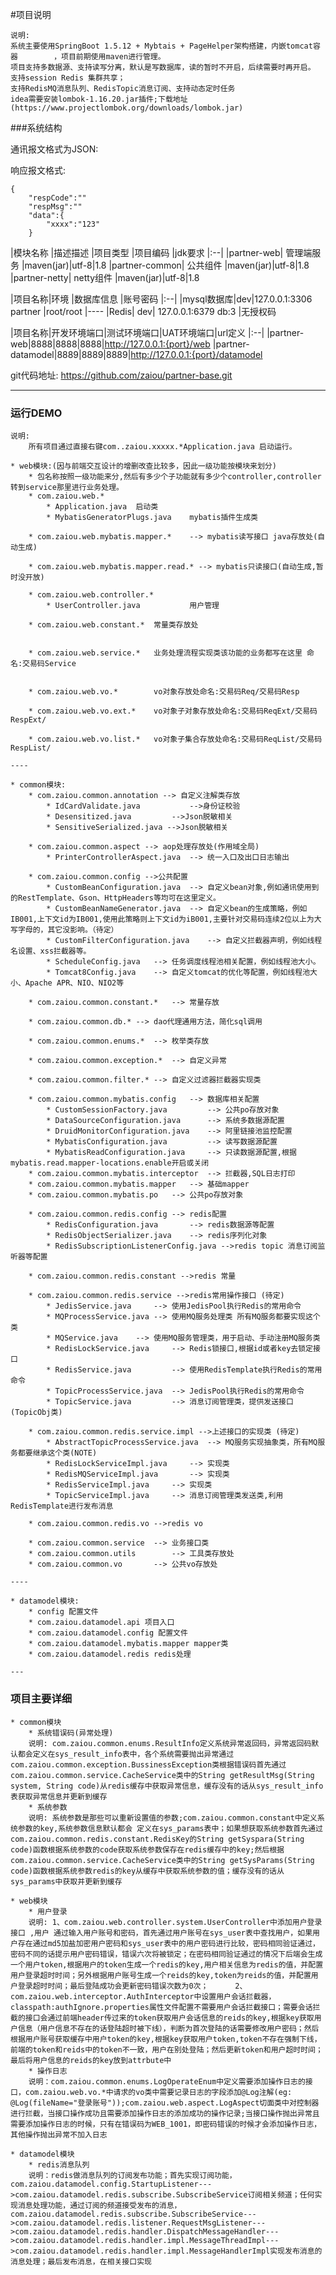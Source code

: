 #项目说明
>
    说明:
    系统主要使用SpringBoot 1.5.12 + Mybtais + PageHelper架构搭建，内嵌tomcat容器        ，项目前期使用maven进行管理。
    项目支持多数据源、支持读写分离，默认是写数据库，读的暂时不开启，后续需要时再开启。
    支持session Redis 集群共享；
    支持RedisMQ消息队列、RedisTopic消息订阅、支持动态定时任务
    idea需要安装lombok-1.16.20.jar插件;下载地址(https://www.projectlombok.org/downloads/lombok.jar)

###系统结构

通讯报文格式为JSON:

响应报文格式:
```
{
	"respCode":""
	"respMsg":""
	"data":{
		"xxxx":"123"
	}
```

|模块名称	|描述描述	|项目类型	|项目编码	|jdk要求
|:--|
|partner-web| 管理端服务 |maven(jar)|utf-8|1.8
|partner-common| 公共组件 |maven(jar)|utf-8|1.8
|partner-netty| netty组件 |maven(jar)|utf-8|1.8

|项目名称|环境	|数据库信息	|账号密码
|:--|
|mysql数据库|dev|127.0.0.1:3306 partner |root/root
|----
|Redis| dev| 127.0.0.1:6379	db:3 |无授权码

|项目名称|开发环境端口|测试环境端口|UAT环境端口|url定义
|:--|
|partner-web|8888|8888|8888|http://127.0.0.1:{port}/web
|partner-datamodel|8889|8889|8889|http://127.0.0.1:{port}/datamodel

git代码地址: https://github.com/zaiou/partner-base.git

------------------------------------------------------------------------

### 运行DEMO
    说明:
		所有项目通过直接右键com..zaiou.xxxxx.*Application.java 启动运行。
		
    * web模块:(因与前端交互设计的增删改查比较多，因此一级功能按模块来划分)
        * 包名称按照一级功能来分,然后有多少个子功能就有多少个controller,controller转到service那里进行业务处理。
        * com.zaiou.web.*
            * Application.java	启动类
            * MybatisGeneratorPlugs.java 	mybatis插件生成类
            
        * com.zaiou.web.mybatis.mapper.*	--> mybatis读写接口 java存放处(自动生成)
        
        * com.zaiou.web.mybatis.mapper.read.* --> mybatis只读接口(自动生成,暂时没开放)
        
        * com.zaiou.web.controller.*
            * UserController.java			用户管理
        
        * com.zaiou.web.constant.* 	常量类存放处
       
        
        * com.zaiou.web.service.* 	业务处理流程实现类该功能的业务都写在这里 命名:交易码Service
        
        
        * com.zaiou.web.vo.*		vo对象存放处命名:交易码Req/交易码Resp
        
        * com.zaiou.web.vo.ext.*	vo对象子对象存放处命名:交易码ReqExt/交易码RespExt/
        
        * com.zaiou.web.vo.list.*	vo对象子集合存放处命名:交易码ReqList/交易码RespList/
    
    ----
    
    * common模块:
    	* com.zaiou.common.annotation --> 自定义注解类存放
    		* IdCardValidate.java			-->身份证校验
    		* Desensitized.java			-->Json脱敏相关
            * SensitiveSerialized.java -->Json脱敏相关
    
    	* com.zaiou.common.aspect --> aop处理存放处(作用域全局)
    		* PrinterControllerAspect.java	--> 统一入口及出口日志输出
    
    	* com.zaiou.common.config -->公共配置
    		* CustomBeanConfiguration.java 	--> 自定义bean对象,例如通讯使用到的RestTemplate、Gson、HttpHeaders等均可在这里定义。
    		* CustomBeanNameGenerator.java	--> 自定义bean的生成策略，例如IB001,上下文id为IB001,使用此策略则上下文id为iB001,主要针对交易码连续2位以上为大写字母的，其它没影响。（待定）
    		* CustomFilterConfiguration.java	--> 自定义拦截器声明，例如线程名设置、xss拦截器等。
    		* ScheduleConfig.java	--> 任务调度线程池相关配置，例如线程池大小。
    		* Tomcat8Config.java	--> 自定义tomcat的优化等配置，例如线程池大小、Apache APR、NIO、NIO2等
    
    	* com.zaiou.common.constant.*	--> 常量存放 
    	
    	* com.zaiou.common.db.*	--> dao代理通用方法，简化sql调用
    
    	* com.zaiou.common.enums.*	--> 枚举类存放 
    
    	* com.zaiou.common.exception.*	--> 自定义异常
    	 
    	* com.zaiou.common.filter.*	--> 自定义过滤器拦截器实现类
    
    	* com.zaiou.common.mybatis.config	--> 数据库相关配置
    		* CustomSessionFactory.java			--> 公共po存放对象
    		* DataSourceConfiguration.java		--> 系统多数据源配置
    		* DruidMonitorConfiguration.java	--> 阿里链接池监控配置
    		* MybatisConfiguration.java			--> 读写数据源配置
    		* MybatisReadConfiguration.java		--> 只读数据源配置,根据mybatis.read.mapper-locations.enable开启或关闭
    	* com.zaiou.common.mybatis.interceptor	--> 拦截器,SQL日志打印
    	* com.zaiou.common.mybatis.mapper	--> 基础mapper
    	* com.zaiou.common.mybatis.po	--> 公共po存放对象
    	
    	* com.zaiou.common.redis.config --> redis配置
    		* RedisConfiguration.java		--> redis数据源等配置
    		* RedisObjectSerializer.java	--> redis序列化对象
    		* RedisSubscriptionListenerConfig.java -->redis topic 消息订阅监听器等配置
    		
    	* com.zaiou.common.redis.constant -->redis 常量
    	
    	* com.zaiou.common.redis.service -->redis常用操作接口 (待定)
    		* JedisService.java		--> 使用JedisPool执行Redis的常用命令
    		* MQProcessService.java	--> 使用MQ服务处理类 所有MQ服务都要实现这个类
    		* MQService.java	--> 使用MQ服务管理类，用于启动、手动注册MQ服务类
    		* RedisLockService.java		--> Redis锁接口,根据id或者key去锁定接口
    		* RedisService.java			--> 使用RedisTemplate执行Redis的常用命令
    		* TopicProcessService.java	--> JedisPool执行Redis的常用命令
    		* TopicService.java			--> 消息订阅管理类，提供发送接口(TopicObj类)
    		
    	* com.zaiou.common.redis.service.impl -->上述接口的实现类 (待定)
    		* AbstractTopicProcessService.java	--> MQ服务实现抽象类，所有MQ服务都要继承这个类(NOTE)
    		* RedisLockServiceImpl.java		--> 实现类
    		* RedisMQServiceImpl.java		--> 实现类
    		* RedisServiceImpl.java		--> 实现类
    		* TopicServiceImpl.java		--> 消息订阅管理类发送类,利用RedisTemplate进行发布消息
    		
    	* com.zaiou.common.redis.vo -->redis vo
    		
    	* com.zaiou.common.service	--> 业务接口类
    	* com.zaiou.common.utils		--> 工具类存放处
    	* com.zaiou.common.vo		--> 公共vo存放处
    
    ----
    
    * datamodel模块:
        * config 配置文件
        * com.zaiou.datamodel.api 项目入口
        * com.zaiou.datamodel.config 配置文件
        * com.zaiou.datamodel.mybatis.mapper mapper类
        * com.zaiou.datamodel.redis redis处理
    
    ---
    
### 项目主要详细
    * common模块
        * 系统错误码(异常处理)
        说明: com.zaiou.common.enums.ResultInfo定义系统异常返回码，异常返回码默认都会定义在sys_result_info表中，各个系统需要抛出异常通过com.zaiou.common.exception.BussinessException类根据错误码首先通过com.zaiou.common.service.CacheService类中的String getResultMsg(String system, String code)从redis缓存中获取异常信息，缓存没有的话从sys_result_info表获取异常信息并更新到缓存
        * 系统参数
        说明: 系统参数是那些可以重新设置值的参数;com.zaiou.common.constant中定义系统参数的key,系统参数信息默认都会 定义在sys_params表中；如果想获取系统参数首先通过com.zaiou.common.redis.constant.RedisKey的String getSyspara(String code)函数根据系统参数的code获取系统参数保存在redis缓存中的key;然后根据com.zaiou.common.service.CacheService类中的String getSysParams(String code)函数根据系统参数redis的key从缓存中获取系统参数的值；缓存没有的话从sys_params中获取并更新到缓存
        
    * web模块
        * 用户登录
        说明: 1、com.zaiou.web.controller.system.UserController中添加用户登录接口 ,用户 通过输入用户账号和密码，首先通过用户账号在sys_user表中查找用户，如果用户存在通过md5加盐加密用户密码和sys_user表中的用户密码进行比较，密码相同验证通过，密码不同的话提示用户密码错误，错误六次将被锁定；在密码相同验证通过的情况下后端会生成一个用户token,根据用户的token生成一个redis的key,用户相关信息为redis的值，并配置用户登录超时时间；另外根据用户账号生成一个reids的key,token为reids的值，并配置用户登录超时时间；最后登陆成功会更新密码错误次数为0次；      2、com.zaiou.web.interceptor.AuthInterceptor中设置用户会话拦截器，classpath:authIgnore.properties属性文件配置不需要用户会话拦截接口；需要会话拦截的接口会通过前端header传过来的token获取用户会话信息的reids的key,根据key获取用户信息（用户信息不存在的话登陆超时被下线），判断为首次登陆的话需要修改用户密码；然后根据用户账号获取缓存中用户token的key,根据key获取用户token,token不存在强制下线，前端的token和reids中的token不一致，用户在别处登陆；然后更新token和用户超时时间；最后将用户信息的reids的key放到attrbute中
        * 操作日志
        说明：com.zaiou.common.enums.LogOperateEnum中定义需要添加操作日志的接口，com.zaiou.web.vo.*中请求的vo类中需要记录日志的字段添加@Log注解(eg: @Log(fileName="登录账号"));com.zaiou.web.aspect.LogAspect切面类中对控制器进行拦截，当接口操作成功且需要添加操作日志的添加成功的操作记录;当接口操作抛出异常且需要添加操作日志的时候，只有在错误码为WEB_1001，即密码错误的时候才会添加操作日志，其他操作抛出异常不加入日志
    
    * datamodel模块
        * redis消息队列
        说明：redis做消息队列的订阅发布功能；首先实现订阅功能，com.zaiou.datamodel.config.StartupListener--->com.zaiou.datamodel.redis.subscribe.SubscribeService订阅相关频道；任何实现消息处理功能，通过订阅的频道接受发布的消息，com.zaiou.datamodel.redis.subscribe.SubscribeService--->com.zaiou.datamodel.redis.listener.RequestMsgListener--->com.zaiou.datamodel.redis.handler.DispatchMessageHandler--->com.zaiou.datamodel.redis.handler.impl.MessageThreadImpl--->com.zaiou.datamodel.redis.handler.impl.MessageHandlerImpl实现发布消息的消息处理；最后发布消息，在相关接口实现
        
        
        
        
